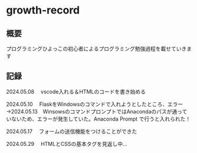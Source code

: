 # growth-record  

## 概要
プログラミングひよっこの初心者によるプログラミング勉強過程を載せていきます      

## 記録  
2024.05.08 　vscode入れる＆HTMLのコードを書き始める  
  
2024.05.10 　FlaskをWindowsのコマンドで入れようとしたところ、エラー  
→2024.05.13　WinsowsのコマンドプロンプトではAnacondaのパスが通っていないため、エラーが発生していた。Anaconda Prompt で行うと入れられた！  

2024.05.17 　フォームの送信機能をつけることができた

2024.05.29　 HTMLとCSSの基本タグを見返し中…  
  
